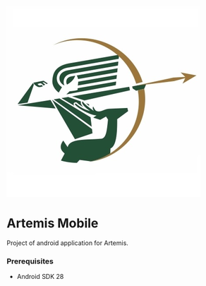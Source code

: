 ![alt text](/app/src/main/res/drawable/artemis_logo.png )
# Artemis Mobile
Project of android application for Artemis.

### Prerequisites
- Android SDK 28


